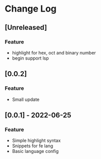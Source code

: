 # Change Log

## [Unreleased]

### Feature

- highlight for hex, oct and binary number 
- begin support lsp

## [0.0.2] 

### Feature
- Small update

## [0.0.1] - 2022-06-25

### Feature 

- Simple highlight syntax
- Snippets for fe lang
- Basic language config
